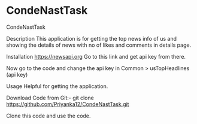 # CondeNastTask


CondeNastTask

Description
This application is for getting the top news info of us and showing the details of news with no of likes and comments in details page.


Installation
https://newsapi.org
Go to this link and get api key from there.

Now go to the code and change the api key in Common > usTopHeadlines (api key)

Usage
Helpful for getting the application.

Download Code from Git:-
git clone https://github.com/Priyanka12/CondeNastTask.git

Clone this code and use the code.
